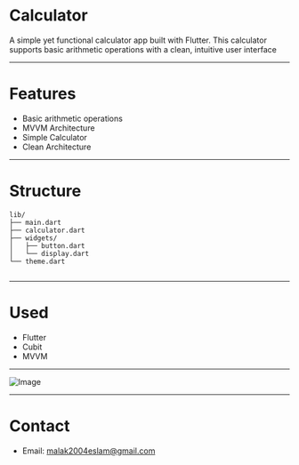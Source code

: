 # Calculator

A simple yet functional calculator app built with Flutter.
This calculator supports basic arithmetic operations with a clean, 
intuitive user interface


---

# Features

- Basic arithmetic operations
- MVVM Architecture
- Simple Calculator
- Clean Architecture


---

# Structure

```
lib/
├── main.dart          
├── calculator.dart    
├── widgets/           
│   ├── button.dart   
│   └── display.dart   
└── theme.dart         
             
```

---

# Used

- Flutter
- Cubit
- MVVM

---
![Image](https://github.com/user-attachments/assets/b1d10baf-dbe0-422d-a0da-286a5bf6cfca)

---
# Contact

- Email: malak2004eslam@gmail.com
